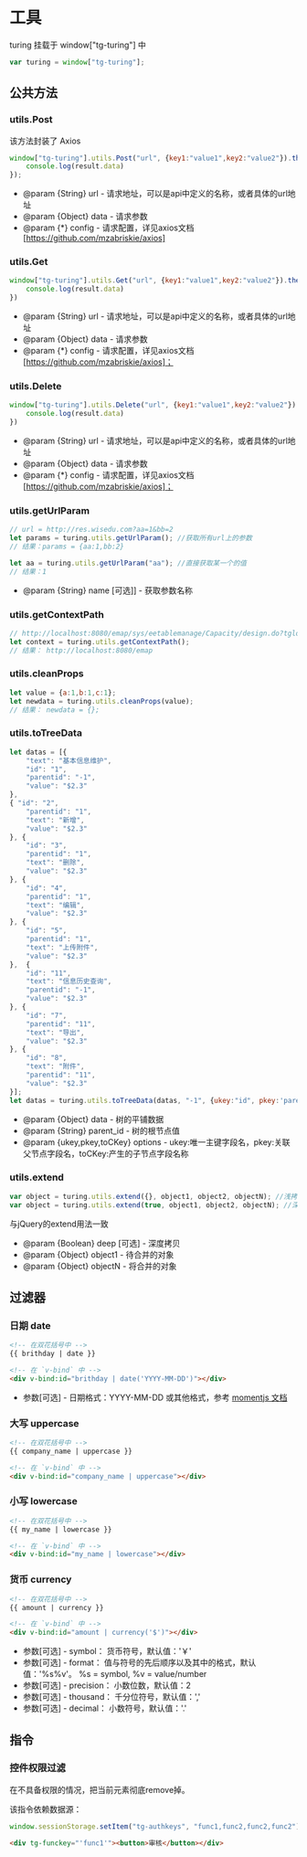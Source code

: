 # 工具

turing 挂载于 window["tg-turing"] 中

```js
var turing = window["tg-turing"];
```

## 公共方法

### utils.Post

该方法封装了 Axios

```js
window["tg-turing"].utils.Post("url", {key1:"value1",key2:"value2"}).then(result => {
    console.log(result.data)
});
```

* @param {String} url - 请求地址，可以是api中定义的名称，或者具体的url地址
* @param {Object} data - 请求参数
* @param {*} config - 请求配置，详见axios文档 [https://github.com/mzabriskie/axios]


### utils.Get

```js
window["tg-turing"].utils.Get("url", {key1:"value1",key2:"value2"}).then(results => {
    console.log(result.data)
})
```

 * @param {String} url - 请求地址，可以是api中定义的名称，或者具体的url地址
 * @param {Object} data - 请求参数
 * @param {*} config - 请求配置，详见axios文档 [https://github.com/mzabriskie/axios]；


### utils.Delete

```js
window["tg-turing"].utils.Delete("url", {key1:"value1",key2:"value2"}).then(results => {
    console.log(result.data)
})
```

 * @param {String} url - 请求地址，可以是api中定义的名称，或者具体的url地址
 * @param {Object} data - 请求参数
 * @param {*} config - 请求配置，详见axios文档 [https://github.com/mzabriskie/axios]；


### utils.getUrlParam

```js
// url = http://res.wisedu.com?aa=1&bb=2
let params = turing.utils.getUrlParam(); //获取所有url上的参数
// 结果：params = {aa:1,bb:2}

let aa = turing.utils.getUrlParam("aa"); //直接获取某一个的值
// 结果：1
```

 * @param {String} name [可选]] - 获取参数名称


### utils.getContextPath

```js
// http://localhost:8080/emap/sys/eetablemanage/Capacity/design.do?tgloader=pc
let context = turing.utils.getContextPath();
// 结果： http://localhost:8080/emap
```

### utils.cleanProps

```js
let value = {a:1,b:1,c:1};
let newdata = turing.utils.cleanProps(value);
// 结果： newdata = {};
```

### utils.toTreeData

```js
let datas = [{
    "text": "基本信息维护",
    "id": "1",
    "parentid": "-1",
    "value": "$2.3"
},
{ "id": "2",
    "parentid": "1",
    "text": "新增",
    "value": "$2.3"
}, {
    "id": "3",
    "parentid": "1",
    "text": "删除",
    "value": "$2.3"
}, {
    "id": "4",
    "parentid": "1",
    "text": "编辑",
    "value": "$2.3"
}, {
    "id": "5",
    "parentid": "1",
    "text": "上传附件",
    "value": "$2.3"
},  {
    "id": "11",
    "text": "信息历史查询",
    "parentid": "-1",
    "value": "$2.3"
}, {
    "id": "7",
    "parentid": "11",
    "text": "导出",
    "value": "$2.3"
}, {
    "id": "8",
    "text": "附件",
    "parentid": "11",
    "value": "$2.3"
}];
let datas = turing.utils.toTreeData(datas, "-1", {ukey:"id", pkey:'parentid', toCKey:'children'})
```

 * @param {Object} data - 树的平铺数据
 * @param {String} parent_id - 树的根节点值
 * @param {ukey,pkey,toCKey} options - ukey:唯一主键字段名，pkey:关联父节点字段名，toCKey:产生的子节点字段名称


### utils.extend

```js
var object = turing.utils.extend({}, object1, object2, objectN); //浅拷贝
var object = turing.utils.extend(true, object1, object2, objectN); //深拷贝
```

与jQuery的extend用法一致

 * @param {Boolean} deep [可选] - 深度拷贝
 * @param {Object} object1 - 待合并的对象
 * @param {Object} objectN - 将合并的对象


## 过滤器

### 日期 date

```html
<!-- 在双花括号中 -->
{{ brithday | date }}

<!-- 在 `v-bind` 中 -->
<div v-bind:id="brithday | date('YYYY-MM-DD')"></div>
```

* 参数[可选] - 日期格式：YYYY-MM-DD 或其他格式，参考 [momentjs 文档](http://momentjs.cn/docs/#/parsing/string-format/)

### 大写 uppercase

```html
<!-- 在双花括号中 -->
{{ company_name | uppercase }}

<!-- 在 `v-bind` 中 -->
<div v-bind:id="company_name | uppercase"></div>
```

### 小写 lowercase

```html
<!-- 在双花括号中 -->
{{ my_name | lowercase }}

<!-- 在 `v-bind` 中 -->
<div v-bind:id="my_name | lowercase"></div>
```

### 货币 currency

```html
<!-- 在双花括号中 -->
{{ amount | currency }}

<!-- 在 `v-bind` 中 -->
<div v-bind:id="amount | currency('$')"></div>
```

* 参数[可选] - symbol： 货币符号，默认值：'￥'
* 参数[可选] - format： 值与符号的先后顺序以及其中的格式，默认值：'%s%v'。  %s = symbol, %v = value/number
* 参数[可选] - precision： 小数位数，默认值：2
* 参数[可选] - thousand： 千分位符号，默认值：','
* 参数[可选] - decimal： 小数符号，默认值：'.'


## 指令

### 控件权限过滤 

在不具备权限的情况，把当前元素彻底remove掉。

该指令依赖数据源：

```js
window.sessionStorage.setItem("tg-authkeys", "func1,func2,func2,func2")
```

```html
<div tg-funckey="'func1'"><button>审核</button></div>
```

